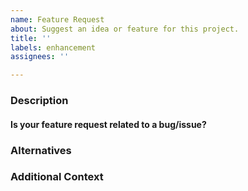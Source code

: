 ```yaml
---
name: Feature Request
about: Suggest an idea or feature for this project.
title: ''
labels: enhancement
assignees: ''

---
```


<!--- Provide a general summary of your idea/feature request in the title above. -->

### Description

<!--- Describe your idea/feature request. -->

#### Is your feature request related to a bug/issue?

<!-- If so, please describe. -->

### Alternatives

<!-- A clear and concise description of any alternative solutions or features you've considered. -->

### Additional Context

<!-- Any additional context that may be helpful or useful to this feature. -->
